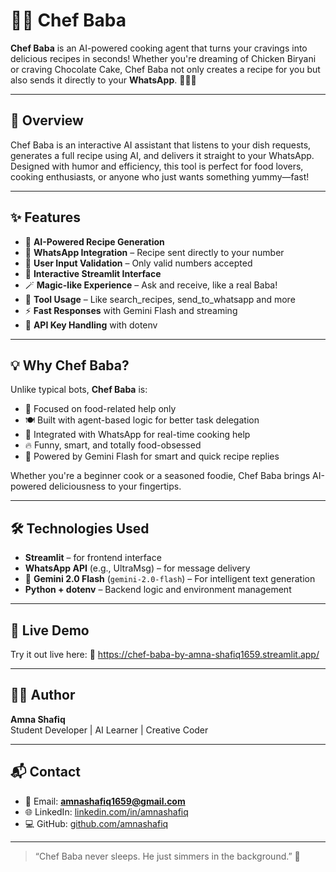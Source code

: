 # 👨‍🍳 Chef Baba

**Chef Baba** is an AI-powered cooking agent that turns your cravings into delicious recipes in seconds! Whether you're dreaming of Chicken Biryani or craving Chocolate Cake, Chef Baba not only creates a recipe for you but also sends it directly to your **WhatsApp**. 🧠✨📲

---

## 🌟 Overview

Chef Baba is an interactive AI assistant that listens to your dish requests, generates a full recipe using AI, and delivers it straight to your WhatsApp. Designed with humor and efficiency, this tool is perfect for food lovers, cooking enthusiasts, or anyone who just wants something yummy—fast!

---

## ✨ Features

- 🧠 **AI-Powered Recipe Generation**
- 📱 **WhatsApp Integration** – Recipe sent directly to your number
- 🔐 **User Input Validation** – Only valid numbers accepted
- 💬 **Interactive Streamlit Interface**
- 🪄 **Magic-like Experience** – Ask and receive, like a real Baba!
- 🤖 **Tool Usage** – Like search_recipes, send_to_whatsapp and more
- ⚡ **Fast Responses** with Gemini Flash and streaming
- 🔐 **API Key Handling** with dotenv

---

## 💡 Why Chef Baba?

Unlike typical bots, **Chef Baba** is:

- 🎯 Focused on food-related help only
- 🍽️ Built with agent-based logic for better task delegation
- 📲 Integrated with WhatsApp for real-time cooking help
- 🔥 Funny, smart, and totally food-obsessed
- 🧠 Powered by Gemini Flash for smart and quick recipe replies

Whether you're a beginner cook or a seasoned foodie, Chef Baba brings AI-powered deliciousness to your fingertips.

---

## 🛠️ Technologies Used

- **Streamlit** – for frontend interface
- **WhatsApp API** (e.g., UltraMsg) – for message delivery
- 🤖 **Gemini 2.0 Flash** (`gemini-2.0-flash`) – For intelligent text generation  
- **Python + dotenv** – Backend logic and environment management  

---

## 🚀 Live Demo

Try it out live here:
🔗 https://chef-baba-by-amna-shafiq1659.streamlit.app/

---

## 👩‍💻 Author

**Amna Shafiq**  
Student Developer | AI Learner | Creative Coder

---

## 📬 Contact

- 📧 Email: **amnashafiq1659@gmail.com**  
- 🌐 LinkedIn: [linkedin.com/in/amnashafiq](https://linkedin.com/in/amnashafiq)  
- 💻 GitHub: [github.com/amnashafiq](https://github.com/amnashafiq)  

---

> “Chef Baba never sleeps. He just simmers in the background.” 🍲
